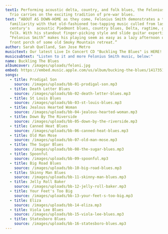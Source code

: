 ```yaml
---
text1: Performing acoustic delta, country, and folk blues, the Felonius Smith
  Trio carries on the exciting tradition of pre-war blues.
text: “ABOUT AS DOWN-HOME as they come, Felonius Smith demonstrates a tremendous
  familiarity with that old-fashioned toe-tapping music culled from last
  century's   acoustic Piedmont blues, country blues, Delta, ragtime, gospel and
  folk. With his standout finger-picking style and slide guitar expertise, Jeff
  “Felonius Smith” makes his playing seem as easy as a lazy afternoon on the
  front porch of some old Smoky Mountain retreat.”
author: Sarah Quelland, San Jose Metro
musictext: Our latest Live In Concert CD "Buckling The Blues" is HERE!
musicsubtext: "Listen to it and more Felonius Smith music, below:"
name: Buckling The Blues
albumcover: /images/uploads/feloni.jpg
embed: https://embed.music.apple.com/us/album/bucking-the-blues/1417351829?app=music
songs:
  - title: Prodigal Son
    source: /images/uploads/bb-01-prodigal-son.mp3
  - title: Death Letter Blues
    source: /images/uploads/bb-02-death-letter-blues.mp3
  - title: St Louis Blues
    source: /images/uploads/bb-03-st-louis-blues.mp3
  - title: Jealous Hearted Woman
    source: /images/uploads/bb-04-jealous-hearted-woman.mp3
  - title: Down By The Riverside
    source: /images/uploads/bb-05-down-by-the-riverside.mp3
  - title: Canned Heat Blues
    source: /images/uploads/bb-06-canned-heat-blues.mp3
  - title: Old Man Mose
    source: /images/uploads/bb-07-old-man-mose.mp3
  - title: The Sugar Blues
    source: /images/uploads/bb-08-the-sugar-blues.mp3
  - title: Spoonful
    source: /images/uploads/bb-09-spoonful.mp3
  - title: Big Road Blues
    source: /images/uploads/bb-10-big-road-blues.mp3
  - title: Skinny Man Blues
    source: /images/uploads/bb-11-skinny-man-blues.mp3
  - title: Jelly Roll Baker
    source: /images/uploads/bb-12-jelly-roll-baker.mp3
  - title: Your Feet's Too Big
    source: /images/uploads/bb-13-your-feet-s-too-big.mp3
  - title: Eliza
    source: /images/uploads/bb-14-eliza.mp3
  - title: Viola Lee Blues
    source: /images/uploads/bb-15-viola-lee-blues.mp3
  - title: Statesboro Blues
    source: /images/uploads/bb-16-statesboro-blues.mp3
---
```

